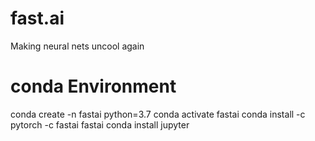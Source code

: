# fast.ai
Making neural nets uncool again

# conda Environment 

conda create -n fastai python=3.7 
conda activate fastai
conda install -c pytorch -c fastai fastai 
conda install jupyter 
